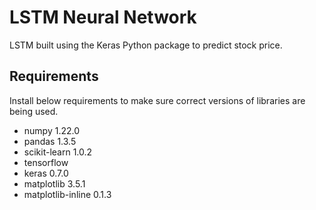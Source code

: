 # LSTM Neural Network

LSTM built using the Keras Python package to predict stock price.

## Requirements
Install below requirements to make sure correct versions of libraries are being used.

* numpy 1.22.0
* pandas 1.3.5
* scikit-learn 1.0.2
* tensorflow 
* keras 0.7.0
* matplotlib 3.5.1
* matplotlib-inline 0.1.3
